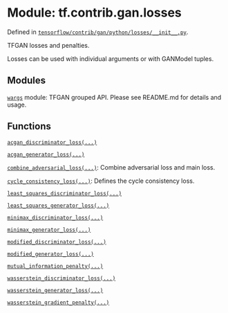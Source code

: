 <div itemscope itemtype="http://developers.google.com/ReferenceObject">
<meta itemprop="name" content="tf.contrib.gan.losses" />
</div>

# Module: tf.contrib.gan.losses



Defined in [`tensorflow/contrib/gan/python/losses/__init__.py`](https://www.tensorflow.org/code/tensorflow/contrib/gan/python/losses/__init__.py).

TFGAN losses and penalties.

Losses can be used with individual arguments or with GANModel tuples.

## Modules

[`wargs`](../../../tf/contrib/gan/losses/wargs.md) module: TFGAN grouped API. Please see README.md for details and usage.

## Functions

[`acgan_discriminator_loss(...)`](../../../tf/contrib/gan/losses/acgan_discriminator_loss.md)

[`acgan_generator_loss(...)`](../../../tf/contrib/gan/losses/acgan_generator_loss.md)

[`combine_adversarial_loss(...)`](../../../tf/contrib/gan/losses/combine_adversarial_loss.md): Combine adversarial loss and main loss.

[`cycle_consistency_loss(...)`](../../../tf/contrib/gan/losses/cycle_consistency_loss.md): Defines the cycle consistency loss.

[`least_squares_discriminator_loss(...)`](../../../tf/contrib/gan/losses/least_squares_discriminator_loss.md)

[`least_squares_generator_loss(...)`](../../../tf/contrib/gan/losses/least_squares_generator_loss.md)

[`minimax_discriminator_loss(...)`](../../../tf/contrib/gan/losses/minimax_discriminator_loss.md)

[`minimax_generator_loss(...)`](../../../tf/contrib/gan/losses/minimax_generator_loss.md)

[`modified_discriminator_loss(...)`](../../../tf/contrib/gan/losses/modified_discriminator_loss.md)

[`modified_generator_loss(...)`](../../../tf/contrib/gan/losses/modified_generator_loss.md)

[`mutual_information_penalty(...)`](../../../tf/contrib/gan/losses/mutual_information_penalty.md)

[`wasserstein_discriminator_loss(...)`](../../../tf/contrib/gan/losses/wasserstein_discriminator_loss.md)

[`wasserstein_generator_loss(...)`](../../../tf/contrib/gan/losses/wasserstein_generator_loss.md)

[`wasserstein_gradient_penalty(...)`](../../../tf/contrib/gan/losses/wasserstein_gradient_penalty.md)

